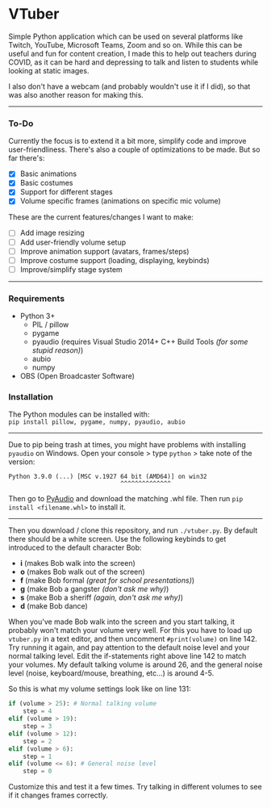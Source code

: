 # VTuber
Simple Python application which can be used on several platforms like Twitch, YouTube, Microsoft Teams, Zoom and so on. While this can be useful and fun for content creation, I made this to help out teachers during COVID, as it can be hard and depressing to talk and listen to students while looking at static images. 

I also don't have a webcam (and probably wouldn't use it if I did), so that was also another reason for making this.

---

### To-Do
Currently the focus is to extend it a bit more, simplify code and improve user-friendliness. There's also a couple of optimizations to be made. But so far there's:  
- [x] Basic animations
- [x] Basic costumes
- [x] Support for different stages
- [x] Volume specific frames (animations on specific mic volume)

These are the current features/changes I want to make:  
- [ ] Add image resizing
- [ ] Add user-friendly volume setup
- [ ] Improve animation support (avatars, frames/steps)
- [ ] Improve costume support (loading, displaying, keybinds)
- [ ] Improve/simplify stage system

---

### Requirements
- Python 3+
	- PIL / pillow
	- pygame
	- pyaudio (requires Visual Studio 2014+ C++ Build Tools _(for some stupid reason)_)
	- aubio
	- numpy
- OBS (Open Broadcaster Software)

### Installation  
The Python modules can be installed with:   
`pip install pillow, pygame, numpy, pyaudio, aubio`

---

Due to pip being trash at times, you might have problems with installing `pyaudio` on Windows. Open your console > type `python` > take note of the version:

```
Python 3.9.0 (...) [MSC v.1927 64 bit (AMD64)] on win32
                               ^^^^^^^^^^^^^^
```

Then go to [PyAudio](https://www.lfd.uci.edu/~gohlke/pythonlibs/#pyaudio) and download the matching .whl file. Then run `pip install <filename.whl>` to install it.

---

Then you download / clone this repository, and run `./vtuber.py`. By default there should be a white screen. Use the following keybinds to get introduced to the default character Bob:
- **i** (makes Bob walk into the screen)
- **o** (makes Bob walk out of the screen)
- **f** (make Bob formal _(great for school presentations)_)
- **g** (make Bob a gangster _(don't ask me why)_)
- **s** (make Bob a sheriff _(again, don't ask me why)_)
- **d** (make Bob dance)

When you've made Bob walk into the screen and you start talking, it probably won't match your volume very well. For this you have to load up `vtuber.py` in a text editor, and then uncomment `#print(volume)` on line 142. Try running it again, and pay attention to the default noise level and your normal talking level. Edit the if-statements right above line 142 to match your volumes. My default talking volume is around 26, and the general noise level (noise, keyboard/mouse, breathing, etc...) is around 4-5.

So this is what my volume settings look like on line 131:
```py
if (volume > 25): # Normal talking volume
    step = 4
elif (volume > 19):
    step = 3
elif (volume > 12):
    step = 2
elif (volume > 6):
    step = 1
elif (volume <= 6): # General noise level
    step = 0
```
Customize this and test it a few times. Try talking in different volumes to see if it changes frames correctly.
